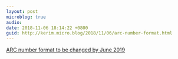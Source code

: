 ```yaml
---
layout: post
microblog: true
audio: 
date: 2018-11-06 18:14:22 +0800
guid: http://kerim.micro.blog/2018/11/06/arc-number-format.html
---
```

[ARC number format to be changed by June 2019](http://focustaiwan.tw/news/asoc/201811060008.aspx?fbclid=IwAR1Rz9ZW_wK-1NSNlUmwkt7Z9dpH0UsjKMm7Bk9tCciEE0hbJoSwPCaMUTI)

